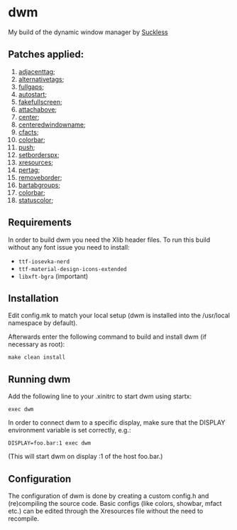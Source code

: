 # dwm
My build of the dynamic window manager by [Suckless](https://suckless.org)

## Patches applied:
1. [adjacenttag](https://dwm.suckless.org/patches/adjacenttag);
2. [alternativetags](https://dwm.suckless.org/patches/alternativetags);
3. [fullgaps](https://dwm.suckless.org/patches/uselessgap);
4. [autostart](https://dwm.suckless.org/patches/autostart);
5. [fakefullscreen](https://dwm.suckless.org/patches/fakefullscreen);
6. [attachabove](https://dwm.suckless.org/patches/attachabove);
7. [center](https://dwm.suckless,org/patches/center);
8. [centeredwindowname](https://dwm.suckless.org/patches/centeredwindowname);
9. [cfacts](https://dwm.suckless.org/patches/cafcts);
10. [colorbar](https://dwm.suckless.org/patches/colorbar);
11. [push](https://dwm.suckless.org/patches/push);
12. [setborderspx](https://dwm.suckless,org/patches/setborderspx);
13. [xresources](https://dwm.suckless.org/patches/xresources);
14. [pertag](https://dwm.suckless.org/patches/pertag);
15. [removeborder](https://dwm.suckless.org/patches/removeborder);
16. [bartabgroups](https://dwm.suckless.org/patches/bartabgroups);
17. [colorbar](https://dwm.suckless.org/patches/colorbar);
18. [statuscolor](https://dwm.suckless.org/patches/statuscolors);

## Requirements
In order to build dwm you need the Xlib header files.
To run this build without any font issue you need to install:
 - `ttf-iosevka-nerd`
 - `ttf-material-design-icons-extended`
 - `libxft-bgra` (important)

## Installation
Edit config.mk to match your local setup (dwm is installed into
the /usr/local namespace by default).

Afterwards enter the following command to build and install dwm (if
necessary as root):

    make clean install


## Running dwm
Add the following line to your .xinitrc to start dwm using startx:

    exec dwm

In order to connect dwm to a specific display, make sure that
the DISPLAY environment variable is set correctly, e.g.:

    DISPLAY=foo.bar:1 exec dwm

(This will start dwm on display :1 of the host foo.bar.)

## Configuration
The configuration of dwm is done by creating a custom config.h
and (re)compiling the source code.
Basic configs (like colors, showbar, mfact etc.) can be edited through the Xresources file without the need to recompile.

